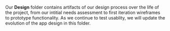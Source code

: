 Our **Design** folder contains artifacts of our design process over the life of the project, from our intitial needs assessment to first iteration wireframes to prototype functionality.  As we continue to test usablity, we will update the evolution of the app design in this folder.
